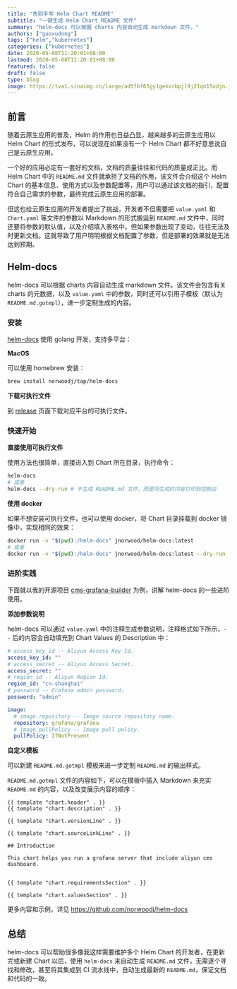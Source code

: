 ```yaml
---
title: "告别手写 Helm Chart README"
subtitle: "一键生成 Helm Chart README 文件"
summary: "helm-docs 可以根据 charts 内容自动生成 markdown 文件。"
authors: ["guoxudong"]
tags: ["helm","kubernetes"]
categories: ["kubernetes"]
date: 2020-05-08T11:20:01+08:00
lastmod: 2020-05-08T11:20:01+08:00
featured: false
draft: false
type: blog
image: https://tva1.sinaimg.cn/large/ad5fbf65gy1gekvrbpjl9j21qn15odjn.jpg
---
```

## 前言

随着云原生应用的普及，Helm 的作用也日益凸显，越来越多的云原生应用以 Helm Chart 的形式发布，可以说现在如果没有一个 Helm Chart 都不好意思说自己是云原生应用。

一个好的应用必定有一套好的文档，文档的质量往往和代码的质量成正比。而 Helm Chart 中的 `README.md` 文件就承担了文档的作用，该文件会介绍这个 Helm Chart 的基本信息、使用方式以及参数配置等，用户可以通过该文档的指引，配置符合自己需求的参数，最终完成云原生应用的部署。

但这也给云原生应用的开发者提出了挑战，开发者不但需要把 `value.yaml` 和 `Chart.yaml` 等文件的参数以 Markdown 的形式搬运到 `README.md` 文件中，同时还要将参数的默认值，以及介绍填入表格中。但如果参数出现了变动，往往无法及时更新文档。这就导致了用户明明根据文档配置了参数，但是部署的效果就是无法达到预期。

## Helm-docs

helm-docs 可以根据 charts 内容自动生成 markdown 文件。该文件会包含有关 charts 的元数据，以及 `value.yaml` 中的参数，同时还可以引用子模板（默认为 `README.md.gotmpl`），进一步定制生成的内容。

### 安装

[helm-docs](https://github.com/norwoodj/helm-docs) 使用 golang 开发，支持多平台：

**MacOS**

可以使用 homebrew 安装：

```bash
brew install norwoodj/tap/helm-docs
```

**下载可执行文件**

到 [release](https://github.com/norwoodj/helm-docs/releases) 页面下载对应平台的可执行文件。

### 快速开始

**直接使用可执行文件**

使用方法也很简单，直接进入到 Chart 所在目录，执行命令：

```bash
helm-docs
# 或者
helm-docs --dry-run # 不生成 README.md 文件，而是将生成的内容打印到控制台
```

**使用 docker**

如果不想安装可执行文件，也可以使用 docker，将 Chart 目录挂载到 docker 镜像中，实现相同的效果：

```bash
docker run -v "$(pwd):/helm-docs" jnorwood/helm-docs:latest
# 或者
docker run -v "$(pwd):/helm-docs" jnorwood/helm-docs:latest --dry-run
```

### 进阶实践

下面就以我的开源项目 [cms-grafana-builder](https://github.com/sunny0826/cms-grafana-builder) 为例，讲解 helm-docs 的一些进阶使用。

**添加参数说明**

helm-docs 可以通过 `value.yaml` 中的注释生成参数说明，注释格式如下所示，`--` 后的内容会自动填充到 Chart Values 的 Description 中：

```yaml
# access_key_id -- Aliyun Access Key Id.
access_key_id: ""
# access_secret -- Aliyun Access Secret.
access_secret: ""
# region_id -- Aliyun Region Id.
region_id: "cn-shanghai"
# password -- Grafana admin password.
password: "admin"

image:
  # image.repository -- Image source repository name.
  repository: grafana/grafana
  # image.pullPolicy -- Image pull policy.
  pullPolicy: IfNotPresent
```

**自定义模板**

可以新建 `README.md.gotmpl` 模板来进一步定制 `README.md` 的输出样式。

`README.md.gotmpl` 文件的内容如下，可以在模板中插入 Markdown 来充实 `README.md` 的内容，以及改变展示内容的顺序：

```golang
{{ template "chart.header" . }}
{{ template "chart.description" . }}

{{ template "chart.versionLine" . }}

{{ template "chart.sourceLinkLine" . }}

## Introduction

This chart helps you run a grafana server that include aliyun cms dashboard.


{{ template "chart.requirementsSection" . }}

{{ template "chart.valuesSection" . }}
```

更多内容和示例，详见 https://github.com/norwoodj/helm-docs

## 总结

helm-docs 可以帮助很多像我这样需要维护多个 Helm Chart 的开发者，在更新完或新建 Chart 以后，使用 `helm-docs` 来自动生成 `README.md` 文件，无需逐个寻找和修改，甚至将其集成到 CI 流水线中，自动生成最新的 `README.md`，保证文档和代码的一致。
